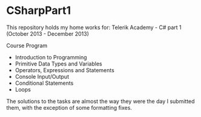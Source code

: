 CSharpPart1
===========

This repository holds my home works for:
Telerik Academy - C# part 1 (October 2013 - December 2013)

Course Program

* Introduction to Programming
* Primitive Data Types and Variables
* Operators, Expressions and Statements
* Console Input/Output
* Conditional Statements
* Loops

The solutions to the tasks are almost the way they were the day I submitted them, with the exception of some formatting fixes.

